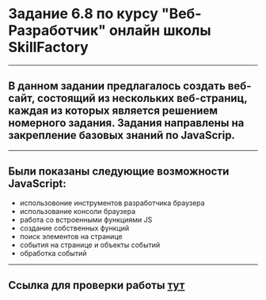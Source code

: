 # Задание 6.8 по курсу "Веб-Разработчик" онлайн школы SkillFactory
---
## В данном задании предлагалось создать веб-сайт, состоящий из нескольких веб-страниц, каждая из которых является решением номерного задания. Задания направлены на закрепление базовых знаний по JavaScrip.
---
## Были показаны следующие возможности JavaScript:
* использовоние инструментов разработчика браузера
* использование консоли браузера
* работа со встроенными функциями JS
* создание собственных функций
* поиск элементов на странице
* события на странице и объекты событий
* обработка событий
---
## Ссылка для проверки работы [тут](https://sadonins.github.io/6.8/)

